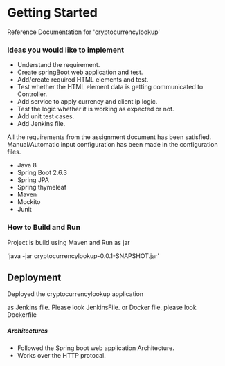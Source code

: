 # Getting Started
Reference Documentation for 'cryptocurrencylookup'

### Ideas you would like to implement

- Understand the requirement.
- Create springBoot web application and test.
- Add/create required HTML elements and test.
- Test whether the HTML element data is getting communicated to Controller.
- Add service to apply currency and client ip logic.
- Test the logic whether it is working as expected or not.
- Add unit test cases.
- Add Jenkins file.



All the requirements from the assignment document has been satisfied.
Manual/Automatic input configuration has been made in the configuration files.

- Java 8
- Spring Boot 2.6.3
- Spring JPA
- Spring thymeleaf
- Maven
- Mockito
- Junit

### How to Build and Run
Project is build using Maven and Run as jar

'java -jar cryptocurrencylookup-0.0.1-SNAPSHOT.jar'

## Deployment
Deployed the cryptocurrencylookup application

 as Jenkins file. Please look JenkinsFile.
 or Docker file. please look Dockerfile
 
 ##### Architectures
- Followed the Spring boot web application Architecture.
- Works over the HTTP protocal.
